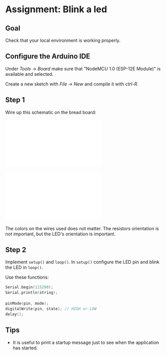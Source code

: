 # Assignment: Blink a led

## Goal

Check that your local environment is working properly.

## Configure the Arduino IDE

Under *Tools* -> *Board* make sure that "NodeMCU 1.0 (ESP-12E Module)"
is available and selected.

Create a new sketch with *File* -> *New* and compile it with *ctrl-R*.

## Step 1

Wire up this schematic on the bread board:

![](schematic/blink-a-led_schem.pdf)

![](schematic/blink-a-led_bb.pdf)

The colors on the wires used does not matter. The resistors
orientation is not important, but the LED's orientation is important.

## Step 2

Implement `setup()` and `loop()`. In `setup()` configure the LED pin and blink the LED in `loop()`.

Use these functions:

~~~ .c++
Serial.begin(115200);
Serial.println(string);

pinMode(pin, mode);
digitalWrite(pin, state); // HIGH or LOW
delay();
~~~

## Tips

* It is useful to print a startup message just to see when the
  application has started.
